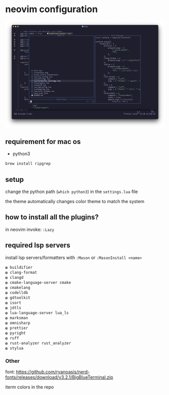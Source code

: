 # neovim configuration

![screenshot of the terminal](screenshot.png)

## requirement for mac os

- python3

```bash
brew install ripgrep
```

## setup

change the python path (`which python3`) in the `settings.lua` file

the theme automatically changes color theme to match the system



## how to install all the plugins?

in neovim invoke: `:Lazy`

## required lsp servers

install lsp servers/formatters with `:Mason` or `:MasonInstall <name>`

    ◍ buildifier
    ◍ clang-format
    ◍ clangd
    ◍ cmake-language-server cmake
    ◍ cmakelang
    ◍ codelldb
    ◍ gdtoolkit
    ◍ isort
    ◍ jdtls
    ◍ lua-language-server lua_ls
    ◍ marksman
    ◍ omnisharp
    ◍ prettier
    ◍ pyright
    ◍ ruff
    ◍ rust-analyzer rust_analyzer
    ◍ stylua

### Other

font: https://github.com/ryanoasis/nerd-fonts/releases/download/v3.2.1/BigBlueTerminal.zip

iterm colors in the repo
